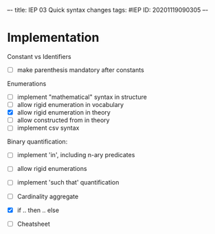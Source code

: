 –-
title: IEP 03 Quick syntax changes
tags: #IEP
   ID: 20201119090305
–-

# Implementation

Constant vs Identifiers
- [ ] make parenthesis mandatory after constants

Enumerations
- [ ] implement "mathematical" syntax in structure
- [ ] allow rigid enumeration in vocabulary
- [x] allow rigid enumeration in theory
- [ ] allow constructed from in theory
- [ ] implement csv syntax

Binary quantification:
- [ ] implement 'in', including n-ary predicates
- [ ] allow rigid enumerations
- [ ] implement 'such that' quantification

- [ ] Cardinality aggregate

- [x] if .. then .. else

- [ ] Cheatsheet
